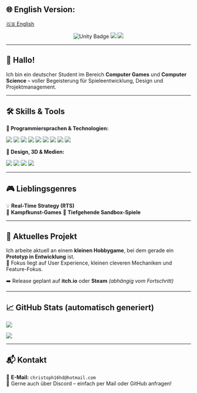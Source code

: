## 🌐 English Version:
[🇬🇧 English](README.en.md)

<!-- Optionales zentriertes Unity-Banner -->
<p align="center">
  <img src="https://img.shields.io/badge/Made%20with-Unity-000?logo=unity&logoColor=white&style=for-the-badge" alt="Unity Badge"/>
  <img src="https://img.shields.io/badge/Code-C%23-239120?style=for-the-badge&logo=c-sharp&logoColor=white"/>
  <img src="https://img.shields.io/badge/Tools-Adobe-FF0000?style=for-the-badge&logo=adobe&logoColor=white"/>
</p>

---

## 👋 Hallo!

Ich bin ein deutscher Student im Bereich **Computer Games** und **Computer Science** – voller Begeisterung für Spieleentwicklung, Design und Projektmanagement.

---

## 🛠️ Skills & Tools

**🧠 Programmiersprachen & Technologien:**
<p>
  <img src="https://img.shields.io/badge/Unity-100000?style=for-the-badge&logo=unity&logoColor=white" />
  <img src="https://img.shields.io/badge/C%23-239120?style=for-the-badge&logo=c-sharp&logoColor=white" />
  <img src="https://img.shields.io/badge/Java-007396?style=for-the-badge&logo=java&logoColor=white" />
  <img src="https://img.shields.io/badge/JavaScript-F7DF1E?style=for-the-badge&logo=javascript&logoColor=black" />
  <img src="https://img.shields.io/badge/TypeScript-3178C6?style=for-the-badge&logo=typescript&logoColor=white" />
  <img src="https://img.shields.io/badge/MySQL-4479A1?style=for-the-badge&logo=mysql&logoColor=white" />
  <img src="https://img.shields.io/badge/C-00599C?style=for-the-badge&logo=c&logoColor=white" />
  <img src="https://img.shields.io/badge/Pascal-512BD4?style=for-the-badge" />
  <img src="https://img.shields.io/badge/Unix-003B57?style=for-the-badge&logo=gnu-bash&logoColor=white" />
</p>

**🎨 Design, 3D & Medien:**
<p>
  <img src="https://img.shields.io/badge/Blender-F5792A?style=for-the-badge&logo=blender&logoColor=white" />
  <img src="https://img.shields.io/badge/Photoshop-31A8FF?style=for-the-badge&logo=adobe-photoshop&logoColor=white" />
  <img src="https://img.shields.io/badge/Illustrator-FF9A00?style=for-the-badge&logo=adobe-illustrator&logoColor=white" />
  <img src="https://img.shields.io/badge/InDesign-FF3366?style=for-the-badge&logo=adobe-indesign&logoColor=white" />
</p>

---

## 🎮 Lieblingsgenres

💡 **Real-Time Strategy (RTS)**  
🥋 **Kampfkunst-Games**
🔧 **Tiefgehende Sandbox-Spiele**

---

## 🚧 Aktuelles Projekt

Ich arbeite aktuell an einem **kleinen Hobbygame**, bei dem gerade ein **Prototyp in Entwicklung** ist.  
🎯 Fokus liegt auf User Experience, kleinen cleveren Mechaniken und Feature-Fokus.

➡️ Release geplant auf **itch.io** oder **Steam** *(abhängig vom Fortschritt)*

---

## 📈 GitHub Stats (automatisch generiert)

<p>
  <img align="center" src="https://github-readme-stats.vercel.app/api?username=chrischi16&show_icons=true&theme=tokyonight" />
</p>

<p>
  <img align="center" src="https://github-readme-stats.vercel.app/api/top-langs/?username=chrischi16&layout=compact&theme=tokyonight" />
</p>

---

## 📬 Kontakt

📧 **E-Mail:** `christoph16hd@hotmail.com`  
💬 Gerne auch über Discord – einfach per Mail oder GitHub anfragen!


<!--
**chrischi16/chrischi16** is a ✨ _special_ ✨ repository because its `README.md` (this file) appears on your GitHub profile.

Here are some ideas to get you started:

- 🔭 I’m currently working on ...
- 🌱 I’m currently learning ...
- 👯 I’m looking to collaborate on ...
- 🤔 I’m looking for help with ...
- 💬 Ask me about ...
- 📫 How to reach me: ...
- 😄 Pronouns: ...
- ⚡ Fun fact: ...
-->
